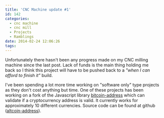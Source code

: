 ```yaml
---
title: 'CNC Machine update #1'
id: 142
categories:
  - cnc machine
  - cnc mill
  - Projects
  - Ramblings
date: 2014-02-24 12:06:26
tags:
---
```


Unfortunately there hasn't been any progress made on my CNC milling machine since the last post. Lack of funds is the main thing holding me back so I think this project will have to be pushed back to a _"when I can afford to finish it"_ build.

I've been spending a lot more time working on "software only" type projects as they don't cost anything but time. One of these projects has been working on a fork of the Javascript library [bitcoin-address](https://github.com/defunctzombie/bitcoin-address "A library that checks if a bitcoin address is valid") which can validate if a cryptocurrency address is valid. It currently works for approximately 10 different currencies. Source code can be found at github ([altcoin-address](https://github.com/ryanralph/altcoin-address)).